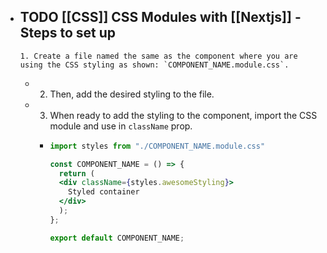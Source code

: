 - TODO [[CSS]] **CSS Modules** with [[Nextjs]] - Steps to set up
	-
	  1. Create a file named the same as the component where you are using the CSS styling as shown: `COMPONENT_NAME.module.css`.
	-
	  2. Then, add the desired styling to the file.
	-
	  3. When ready to add the styling to the component, import the CSS module and use in `className` prop.
		-
		  ```jsx
		  import styles from "./COMPONENT_NAME.module.css"
		  
		  const COMPONENT_NAME = () => {
		    return (
		    <div className={styles.awesomeStyling}>
		      Styled container
		    </div>
		    );
		  };
		  
		  export default COMPONENT_NAME;
		  ```